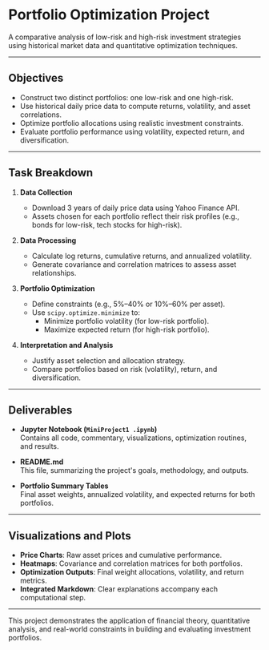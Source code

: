 
# Portfolio Optimization Project

A comparative analysis of low-risk and high-risk investment strategies using historical market data and quantitative optimization techniques.

---

## Objectives

- Construct two distinct portfolios: one low-risk and one high-risk.
- Use historical daily price data to compute returns, volatility, and asset correlations.
- Optimize portfolio allocations using realistic investment constraints.
- Evaluate portfolio performance using volatility, expected return, and diversification.

---

## Task Breakdown

1. **Data Collection**  
   - Download 3 years of daily price data using Yahoo Finance API.  
   - Assets chosen for each portfolio reflect their risk profiles (e.g., bonds for low-risk, tech stocks for high-risk).

2. **Data Processing**  
   - Calculate log returns, cumulative returns, and annualized volatility.  
   - Generate covariance and correlation matrices to assess asset relationships.

3. **Portfolio Optimization**  
   - Define constraints (e.g., 5%–40% or 10%–60% per asset).  
   - Use `scipy.optimize.minimize` to:
     - Minimize portfolio volatility (for low-risk portfolio).
     - Maximize expected return (for high-risk portfolio).

4. **Interpretation and Analysis**  
   - Justify asset selection and allocation strategy.  
   - Compare portfolios based on risk (volatility), return, and diversification.

---

## Deliverables

- **Jupyter Notebook (`MiniProject1 .ipynb`)**  
  Contains all code, commentary, visualizations, optimization routines, and results.

- **README.md**  
  This file, summarizing the project's goals, methodology, and outputs.

- **Portfolio Summary Tables**  
  Final asset weights, annualized volatility, and expected returns for both portfolios.

---

## Visualizations and Plots

- **Price Charts**: Raw asset prices and cumulative performance.
- **Heatmaps**: Covariance and correlation matrices for both portfolios.
- **Optimization Outputs**: Final weight allocations, volatility, and return metrics.
- **Integrated Markdown**: Clear explanations accompany each computational step.

---

This project demonstrates the application of financial theory, quantitative analysis, and real-world constraints in building and evaluating investment portfolios.
